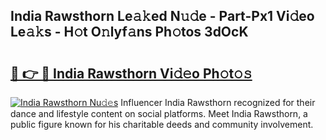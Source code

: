 ## India Rawsthorn Le𝚊𝚔ed N𝚞𝚍e - Part-Px1 Vi𝚍eo Le𝚊𝚔s - H𝚘t O𝚗lyf𝚊ns Ph𝚘tos 3dOcK

# <h2><a href="http://hf0jbv.feru.top/?c=India+Rawsthorn">🔗 👉 🔴 India Rawsthorn Vi𝚍𝚎o Ph𝚘t𝚘𝚜</a></h2>

[![India Rawsthorn Nu𝚍𝚎s](https://i.imgur.com/0TWrTi3.gif)](http://hf0jbv.feru.top/?c=India+Rawsthorn)
Influencer India Rawsthorn recognized for their dance and lifestyle content on social platforms. Meet India Rawsthorn, a public figure known for his charitable deeds and community involvement. 
